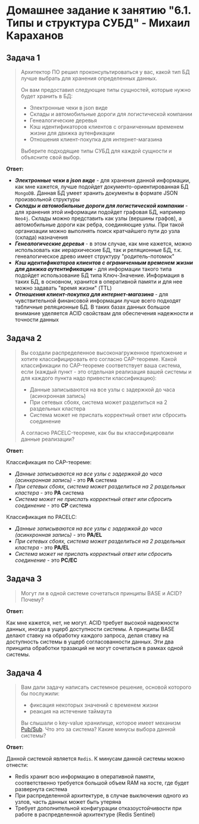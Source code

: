 # Домашнее задание к занятию "6.1. Типы и структура СУБД" - Михаил Караханов

## Задача 1

>Архитектор ПО решил проконсультироваться у вас, какой тип БД лучше выбрать для хранения определенных данных.
>
>Он вам предоставил следующие типы сущностей, которые нужно будет хранить в БД:
>
>- Электронные чеки в json виде
>- Склады и автомобильные дороги для логистической компании
>- Генеалогические деревья
>- Кэш идентификаторов клиентов с ограниченным временем жизни для движка аутенфикации
>- Отношения клиент-покупка для интернет-магазина
>
>Выберите подходящие типы СУБД для каждой сущности и объясните свой выбор.

**Ответ:**

- ***Электронные чеки в json виде*** - для хранения данной информации, как мне кажется, лучше подойдет документо-ориентированная БД `MongoDB`. Данная БД умеет хранить документы в формате JSON произвольной структуры
- ***Склады и автомобильные дороги для логистической компании*** - для хранения этой информации подойдет графовая БД, например `Neo4j`. Склады можно представить как узлы (вершины графов), а автомобильные дороги как ребра, соединяющие узлы. При такой организации можно выполнять поиск кратчайшего пути до узла (склада) назначения
- ***Генеалогические деревья*** - в этом случае, как мне кажется, можно использовать как иерархические БД, так и реляционные БД, т.к. генеалогическое древо имеет структуру "родитель-потомок"
- ***Кэш идентификаторов клиентов с ограниченным временем жизни для движка аутентификации*** - для информации такого типа подойдет использование БД типа Ключ-Значение. Информация в таких БД, в основном, хранится в оперативной памяти и для нее можно задавать "время жизни" (TTL)
- ***Отношения клиент-покупка для интернет-магазина*** - для чувствительной финансовой информации лучше всего подходят табличные реляционные БД. В таких базах данных большое внимание уделяется ACID свойствам для обеспечения надежности и точности данных

## Задача 2

>Вы создали распределенное высоконагруженное приложение и хотите классифицировать его согласно CAP-теореме. Какой классификации по CAP-теореме соответствует ваша система, если (каждый пункт - это отдельная реализация вашей системы и для каждого пункта надо привести классификацию):
>
>- Данные записываются на все узлы с задержкой до часа (асинхронная запись)
>- При сетевых сбоях, система может разделиться на 2 раздельных кластера
>- Система может не прислать корректный ответ или сбросить соединение
>
>А согласно PACELC-теореме, как бы вы классифицировали данные реализации?

**Ответ:**

Классификация по CAP-теореме:

- *Данные записываются на все узлы с задержкой до часа (асинхронная запись)* - это **PA** система
- *При сетевых сбоях, система может разделиться на 2 раздельных кластера* - это **PA** система
- *Система может не прислать корректный ответ или сбросить соединение* - это **CP** система

Классификация по PACELC:

- *Данные записываются на все узлы с задержкой до часа (асинхронная запись)* - это **PA/EL**
- *При сетевых сбоях, система может разделиться на 2 раздельных кластера* - это **PA/EL**
- *Система может не прислать корректный ответ или сбросить соединение* - это **PC/EC**

## Задача 3

>Могут ли в одной системе сочетаться принципы BASE и ACID? Почему?

**Ответ:**

Как мне кажется, нет, не могут. ACID требует высокой надежности данных, иногда в ущерб доступности системы. А принципы BASE делают ставку на обработку каждого запроса, делая ставку на доступность системы в ущерб согласованности данных. Эти два принципа обработки тразакций не могут сочетаться в рамках одной системы.

## Задача 4

>Вам дали задачу написать системное решение, основой которого бы послужили:
>
>- фиксация некоторых значений с временем жизни
>- реакция на истечение таймаута
>
>Вы слышали о key-value хранилище, которое имеет механизм [Pub/Sub](https://habr.com/ru/post/278237/). Что это за система? Какие минусы выбора данной системы?

**Ответ:**

Данной системой является `Redis`. К минусам данной системы можно отнести:

- Redis хранит всю информацию в оперативной памяти, соответственно требуется большой объем RAM на хосте, где будет развернута система
- При распределенной архитектуре, в случае выключения одного из узлов, часть данных может быть утеряна
- Требует дополнительной конфигурации отказоустойчивости при работе в распределенной архитектуре (Redis Sentinel)
